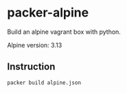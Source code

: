 # packer-alpine
Build an alpine vagrant box with python.

Alpine version: 3.13

## Instruction

```
packer build alpine.json
```
